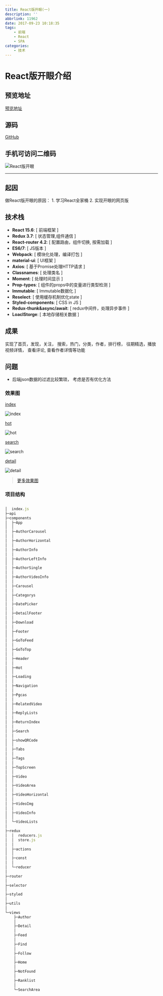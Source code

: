 ```yaml
---
title: React版开眼(一)
description: ''
abbrlink: 11962
date: 2017-09-23 10:18:35
tags: 
    - 前端
    - React
    - SPA
categories:
    - 技术
---
```



# React版开眼介绍

## 预览地址

[预览地址](http://ldqblog.me/react-eyepetizer/dist/#/)


## 源码
[GitHub](https://github.com/LDQ-first/react-eyepetizer)


## 手机可访问二维码

![React版开眼](http://ldqblog.me/react-eyepetizer/static/img/QR/mobile.png)




---

## 起因

做React版开眼的原因：
    1. 学习React全家桶
    2. 实现开眼的网页版



## 技术栈
* **React 15.6**: [ 前端框架 ]
* **Redux 3.7**: [ 状态管理,组件通信 ] 
* **React-router 4.2**: [ 配置路由，组件切换, 按需加载 ]
* **ES6/7**: [ JS版本 ]
* **Webpack**: [ 模块化处理，编译打包 ]
* **material-ui**: [ UI框架 ]
* **Axios**: [ 基于Promise处理HTTP请求 ]
* **Classnames**: [ 处理类名 ]
* **Moment**: [ 处理时间显示 ]
* **Prop-types**: [ 组件的props中的变量进行类型检测 ]
* **Immutable**: [ Immutable数据化 ]
* **Reselect**: [ 使用缓存机制优化state ]
* **Styled-components**: [ CSS in JS ]
* **Redux-thunk&async/await**: [ redux中间件，处理异步事件 ]
* **LoaclStorge**: [ 本地存储相关数据 ]



## 成果

实现了首页，发现，关注，
搜索，热门，分类，作者，排行榜，
往期精选，播放视频详情，
查看评论, 查看作者详情等功能



## 问题

- 后端json数据的过滤比较繁琐，
考虑是否有优化方法








### 效果图



<a href="http://ldqblog.me/react-eyepetizer/static/result/index.gif">index</a>

![index](http://ldqblog.me/react-eyepetizer/static/result/shortcut/index.jpg)



<a href="http://ldqblog.me/react-eyepetizer/static/result/hot.gif">hot</a>

![hot](http://ldqblog.me/react-eyepetizer/static/result/shortcut/hot.jpg)


<a href="http://ldqblog.me/react-eyepetizer/static/result/search.gif">search</a>

![search](http://ldqblog.me/react-eyepetizer/static/result/shortcut/search.jpg)



<a href="http://ldqblog.me/react-eyepetizer/static/result/detail.gif">detail</a>

![detail](http://ldqblog.me/react-eyepetizer/static/result/shortcut/detail.jpg)


> [更多效果图](https://github.com/LDQ-first/react-eyepetizer/tree/master/static/result)




### 项目结构

```javascript 

│  index.js
├─api
├─components
│  ├─App
│  │      
│  ├─AuthorCarousel
│  │      
│  ├─AuthorHorizontal
│  │      
│  ├─AuthorInfo
│  │      
│  ├─AuthorLeftInfo
│  │      
│  ├─AuthorSingle
│  │      
│  ├─AuthorVideoInfo
│  │      
│  ├─Carousel
│  │      
│  ├─Categorys
│  │      
│  ├─DatePicker
│  │      
│  ├─DetailFooter
│  │      
│  ├─Download
│  │      
│  ├─Footer
│  │      
│  ├─GoToFeed
│  │      
│  ├─GoToTop
│  │      
│  ├─Header
│  │      
│  ├─Hot
│  │      
│  ├─Loading
│  │      
│  ├─Navigation
│  │      
│  ├─Pgcas
│  │      
│  ├─RelatedVideo
│  │      
│  ├─ReplyLists
│  │      
│  ├─ReturnIndex
│  │      
│  ├─Search
│  │      
│  ├─showQRCode
│  │      
│  ├─Tabs
│  │      
│  ├─Tags
│  │      
│  ├─TopScreen
│  │      
│  ├─Video
│  │      
│  ├─VideoArea
│  │      
│  ├─VideoHorizontal
│  │      
│  ├─VideoImg
│  │      
│  ├─VideoInfo
│  │      
│  └─VideoLists
│          
├─redux
│  │  reducers.js
│  │  store.js
│  │  
│  ├─actions
│  │      
│  ├─const
│  │      
│  └─reducer
│          
├─router
│      
├─selector
│      
├─styled
│      
├─utils
│      
└─views
    ├─Author
    │      
    ├─Detail
    │      
    ├─Feed
    │      
    ├─Find
    │      
    ├─Follow
    │      
    ├─Home
    │      
    ├─NotFound
    │      
    ├─Ranklist
    │      
    └─SearchArea
            

```


